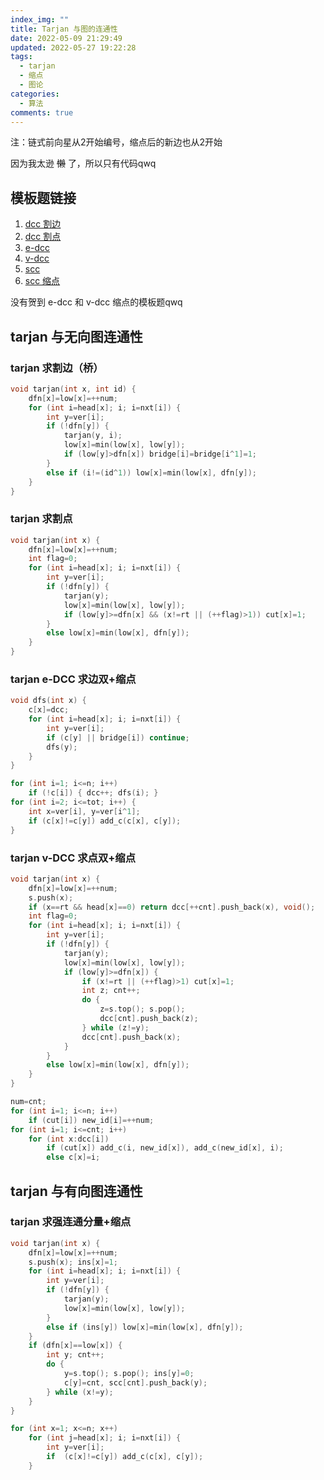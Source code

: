 ```yaml
---
index_img: ""
title: Tarjan 与图的连通性
date: 2022-05-09 21:29:49
updated: 2022-05-27 19:22:28
tags:
  - tarjan
  - 缩点
  - 图论
categories:
  - 算法
comments: true
---
```

注：链式前向星从2开始编号，缩点后的新边也从2开始

因为我太逊 ~~懒~~ 了，所以只有代码qwq

## 模板题链接

1. [dcc 割边](https://www.luogu.com.cn/problem/T103481)
2. [dcc 割点](https://www.luogu.com.cn/problem/P3388)
3. [e-dcc](https://www.luogu.com.cn/problem/T103489)
4. [v-dcc](https://www.luogu.com.cn/problem/T103492)
5. [scc](https://www.luogu.com.cn/problem/B3609)
6. [scc 缩点](https://www.luogu.com.cn/problem/P3387)

没有贺到 e-dcc 和 v-dcc 缩点的模板题qwq

## tarjan 与无向图连通性

### tarjan 求割边（桥）

```cpp
void tarjan(int x, int id) {
    dfn[x]=low[x]=++num;
    for (int i=head[x]; i; i=nxt[i]) {
        int y=ver[i];
        if (!dfn[y]) {
            tarjan(y, i);
            low[x]=min(low[x], low[y]);
            if (low[y]>dfn[x]) bridge[i]=bridge[i^1]=1;
        }
        else if (i!=(id^1)) low[x]=min(low[x], dfn[y]);
    }
}
```

### tarjan 求割点

```cpp
void tarjan(int x) {
    dfn[x]=low[x]=++num;
    int flag=0;
    for (int i=head[x]; i; i=nxt[i]) {
        int y=ver[i];
        if (!dfn[y]) {
            tarjan(y);
            low[x]=min(low[x], low[y]);
            if (low[y]>=dfn[x] && (x!=rt || (++flag)>1)) cut[x]=1;
        }
        else low[x]=min(low[x], dfn[y]);
    }
}
```

### tarjan e-DCC 求边双+缩点

```cpp
void dfs(int x) {
    c[x]=dcc;
    for (int i=head[x]; i; i=nxt[i]) {
        int y=ver[i];
        if (c[y] || bridge[i]) continue;
        dfs(y);
    }
}

for (int i=1; i<=n; i++)
    if (!c[i]) { dcc++; dfs(i); }
for (int i=2; i<=tot; i++) {
    int x=ver[i], y=ver[i^1];
    if (c[x]!=c[y]) add_c(c[x], c[y]);
}
```

### tarjan v-DCC 求点双+缩点

```cpp
void tarjan(int x) {
    dfn[x]=low[x]=++num;
    s.push(x);
    if (x==rt && head[x]==0) return dcc[++cnt].push_back(x), void();
    int flag=0;
    for (int i=head[x]; i; i=nxt[i]) {
        int y=ver[i];
        if (!dfn[y]) {
            tarjan(y);
            low[x]=min(low[x], low[y]);
            if (low[y]>=dfn[x]) {
                if (x!=rt || (++flag)>1) cut[x]=1;
                int z; cnt++;
                do {
                    z=s.top(); s.pop();
                    dcc[cnt].push_back(z);
                } while (z!=y);
                dcc[cnt].push_back(x);
            }
        }
        else low[x]=min(low[x], dfn[y]);
    }
}

num=cnt;
for (int i=1; i<=n; i++)
    if (cut[i]) new_id[i]=++num;
for (int i=1; i<=cnt; i++)
    for (int x:dcc[i])
        if (cut[x]) add_c(i, new_id[x]), add_c(new_id[x], i);
        else c[x]=i;
```

## tarjan 与有向图连通性

### tarjan 求强连通分量+缩点

```cpp
void tarjan(int x) {
    dfn[x]=low[x]=++num;
    s.push(x); ins[x]=1;
    for (int i=head[x]; i; i=nxt[i]) {
        int y=ver[i];
        if (!dfn[y]) {
            tarjan(y);
            low[x]=min(low[x], low[y]);
        }
        else if (ins[y]) low[x]=min(low[x], dfn[y]);
    }
    if (dfn[x]==low[x]) {
        int y; cnt++;
        do {
            y=s.top(); s.pop(); ins[y]=0;
            c[y]=cnt, scc[cnt].push_back(y);
        } while (x!=y);
    }
}

for (int x=1; x<=n; x++)
    for (int j=head[x]; i; i=nxt[i]) {
        int y=ver[i];
        if  (c[x]!=c[y]) add_c(c[x], c[y]);
    }
```